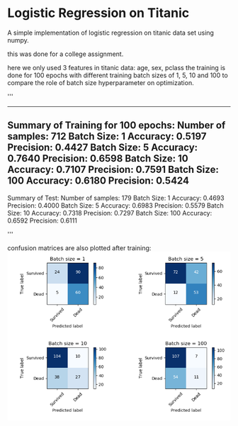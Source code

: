 # Logistic Regression on Titanic
A simple implementation of logistic regression on titanic data set using numpy.

this was done for a college assignment.

here we only used 3 features in titanic data: age, sex, pclass
the training is done for 100 epochs with different training batch sizes of 1, 5, 10 and 100 to compare the role of batch size hyperparameter on optimization.

'''

------------------------------------------------------------
Summary of Training for 100 epochs:
Number of samples: 712
Batch Size: 1           Accuracy: 0.5197        Precision: 0.4427
Batch Size: 5           Accuracy: 0.7640        Precision: 0.6598
Batch Size: 10          Accuracy: 0.7107        Precision: 0.7591
Batch Size: 100         Accuracy: 0.6180        Precision: 0.5424
------------------------------------------------------------
Summary of Test:
Number of samples: 179
Batch Size: 1           Accuracy: 0.4693        Precision: 0.4000
Batch Size: 5           Accuracy: 0.6983        Precision: 0.5579
Batch Size: 10          Accuracy: 0.7318        Precision: 0.7297
Batch Size: 100         Accuracy: 0.6592        Precision: 0.6111

'''


confusion matrices are also plotted after training:
![alt text](https://github.com/SadeghNK/Logistic-Regression-on-Titanic/raw/master/confusion%20matrices.PNG)

